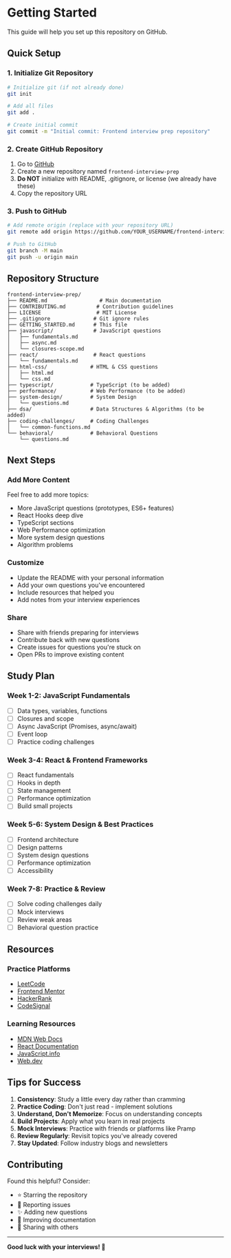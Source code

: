# Getting Started

This guide will help you set up this repository on GitHub.

## Quick Setup

### 1. Initialize Git Repository

```bash
# Initialize git (if not already done)
git init

# Add all files
git add .

# Create initial commit
git commit -m "Initial commit: Frontend interview prep repository"
```

### 2. Create GitHub Repository

1. Go to [GitHub](https://github.com/new)
2. Create a new repository named `frontend-interview-prep`
3. **Do NOT** initialize with README, .gitignore, or license (we already have these)
4. Copy the repository URL

### 3. Push to GitHub

```bash
# Add remote origin (replace with your repository URL)
git remote add origin https://github.com/YOUR_USERNAME/frontend-interview-prep.git

# Push to GitHub
git branch -M main
git push -u origin main
```

## Repository Structure

```
frontend-interview-prep/
├── README.md                 # Main documentation
├── CONTRIBUTING.md          # Contribution guidelines
├── LICENSE                  # MIT License
├── .gitignore              # Git ignore rules
├── GETTING_STARTED.md      # This file
├── javascript/             # JavaScript questions
│   ├── fundamentals.md
│   ├── async.md
│   └── closures-scope.md
├── react/                  # React questions
│   └── fundamentals.md
├── html-css/              # HTML & CSS questions
│   ├── html.md
│   └── css.md
├── typescript/            # TypeScript (to be added)
├── performance/           # Web Performance (to be added)
├── system-design/         # System Design
│   └── questions.md
├── dsa/                   # Data Structures & Algorithms (to be added)
├── coding-challenges/     # Coding Challenges
│   └── common-functions.md
└── behavioral/            # Behavioral Questions
    └── questions.md
```

## Next Steps

### Add More Content

Feel free to add more topics:
- More JavaScript questions (prototypes, ES6+ features)
- React Hooks deep dive
- TypeScript sections
- Web Performance optimization
- More system design questions
- Algorithm problems

### Customize

- Update the README with your personal information
- Add your own questions you've encountered
- Include resources that helped you
- Add notes from your interview experiences

### Share

- Share with friends preparing for interviews
- Contribute back with new questions
- Create issues for questions you're stuck on
- Open PRs to improve existing content

## Study Plan

### Week 1-2: JavaScript Fundamentals
- [ ] Data types, variables, functions
- [ ] Closures and scope
- [ ] Async JavaScript (Promises, async/await)
- [ ] Event loop
- [ ] Practice coding challenges

### Week 3-4: React & Frontend Frameworks
- [ ] React fundamentals
- [ ] Hooks in depth
- [ ] State management
- [ ] Performance optimization
- [ ] Build small projects

### Week 5-6: System Design & Best Practices
- [ ] Frontend architecture
- [ ] Design patterns
- [ ] System design questions
- [ ] Performance optimization
- [ ] Accessibility

### Week 7-8: Practice & Review
- [ ] Solve coding challenges daily
- [ ] Mock interviews
- [ ] Review weak areas
- [ ] Behavioral question practice

## Resources

### Practice Platforms
- [LeetCode](https://leetcode.com/)
- [Frontend Mentor](https://www.frontendmentor.io/)
- [HackerRank](https://www.hackerrank.com/)
- [CodeSignal](https://codesignal.com/)

### Learning Resources
- [MDN Web Docs](https://developer.mozilla.org/)
- [React Documentation](https://react.dev/)
- [JavaScript.info](https://javascript.info/)
- [Web.dev](https://web.dev/)

## Tips for Success

1. **Consistency**: Study a little every day rather than cramming
2. **Practice Coding**: Don't just read - implement solutions
3. **Understand, Don't Memorize**: Focus on understanding concepts
4. **Build Projects**: Apply what you learn in real projects
5. **Mock Interviews**: Practice with friends or platforms like Pramp
6. **Review Regularly**: Revisit topics you've already covered
7. **Stay Updated**: Follow industry blogs and newsletters

## Contributing

Found this helpful? Consider:
- ⭐ Starring the repository
- 🐛 Reporting issues
- ✨ Adding new questions
- 📝 Improving documentation
- 🔀 Sharing with others

---

**Good luck with your interviews! 🚀**
